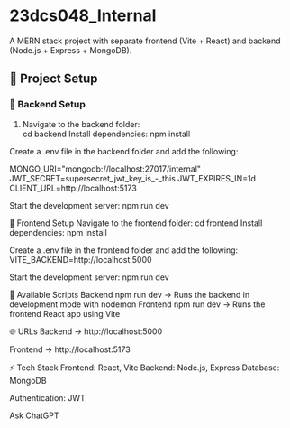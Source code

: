# 23dcs048_Internal

A MERN stack project with separate frontend (Vite + React) and backend (Node.js + Express + MongoDB).  


## 📂 Project Setup  

### 🔧 Backend Setup  
1. Navigate to the backend folder:  
   cd backend
Install dependencies:
npm install

Create a .env file in the backend folder and add the following:

MONGO_URI="mongodb://localhost:27017/internal"
JWT_SECRET=supersecret_jwt_key_is_-_this
JWT_EXPIRES_IN=1d
CLIENT_URL=http://localhost:5173



Start the development server:
npm run dev




🎨 Frontend Setup
Navigate to the frontend folder:
cd frontend
Install dependencies:
npm install



Create a .env file in the frontend folder and add the following:
VITE_BACKEND=http://localhost:5000

Start the development server:
npm run dev


🚀 Available Scripts
Backend
npm run dev → Runs the backend in development mode with nodemon
Frontend
npm run dev → Runs the frontend React app using Vite

🌐 URLs
Backend → http://localhost:5000

Frontend → http://localhost:5173



⚡ Tech Stack
Frontend: React, Vite
Backend: Node.js, Express
Database: MongoDB

Authentication: JWT







Ask ChatGPT
